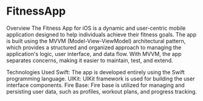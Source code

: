 # FitnessApp

Overview
The Fitness App for iOS is a dynamic and user-centric mobile application designed to help individuals achieve their fitness goals. The app is built using the MVVM (Model-View-ViewModel) architectural pattern, which provides a structured and organized approach to managing the application's logic, user interface, and data flow. With MVVM, the app separates concerns, making it easier to maintain, test, and extend.

Technologies Used
Swift: The app is developed entirely using the Swift programming language.
UIKit: UIKit framework is used for building the user interface components.
Fire Base: Fire base is utilized for managing and persisting user data, such as profiles, workout plans, and progress tracking.
